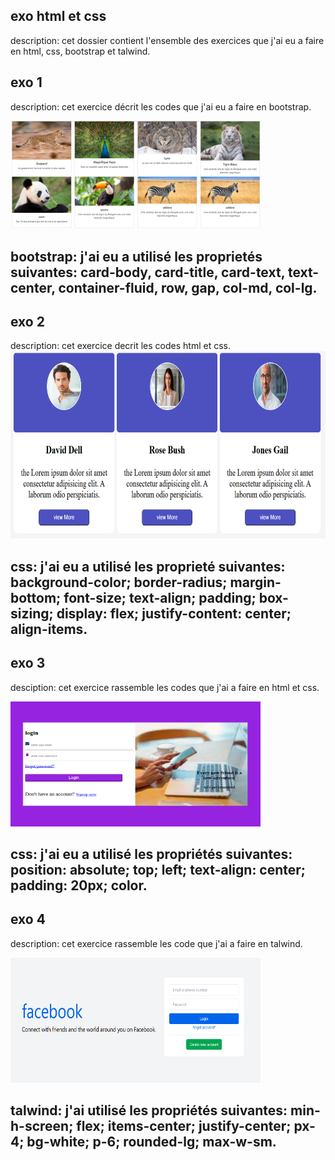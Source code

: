 ## exo html et css
description: cet dossier contient l'ensemble des exercices que j'ai eu a faire en html, css, bootstrap et talwind.
## exo 1
description: cet exercice décrit les codes que j'ai eu a faire en bootstrap.

<img src="images.r/bootstrap.png" alt="bootstrap.png" width="400" heigth="200" left/>

## bootstrap: j'ai eu a utilisé les proprietés suivantes: card-body, card-title, card-text, text-center, container-fluid, row, gap, col-md, col-lg.

## exo 2
description: cet exercice decrit les codes html et css.
<img src="images.r/exo2.png" alt="exo2.png" widh="400" height="300"/>

## css: j'ai eu a utilisé les proprieté suivantes: background-color; border-radius; margin-bottom; font-size; text-align; padding; box-sizing; display: flex; justify-content: center; align-items.

## exo 3
desciption: cet exercice rassemble les codes que j'ai a faire en html et css.

<img src="images.r/exo3.png" alt="exo3.png" width="400" height="200"/>

## css:  j'ai eu a utilisé les propriétés suivantes: position: absolute; top; left; text-align: center; padding: 20px; color.

## exo 4
description: cet exercice rassemble les code que j'ai a faire en talwind.

<img src="images.r/Tailwind .png" alt="Tailwind .png" width="400" height="200"/>

## talwind: j'ai utilisé les propriétés suivantes: min-h-screen; flex; items-center; justify-center; px-4; bg-white; p-6; rounded-lg; max-w-sm.




     
     

    

